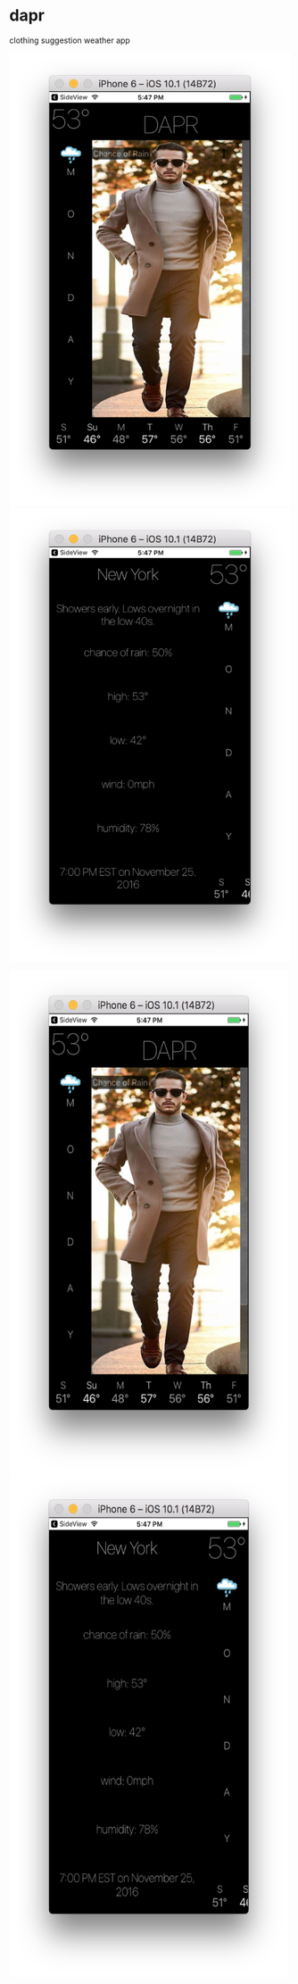 # dapr
clothing suggestion weather app

![](/images/ss2.jpg)
![](/images/ss1.jpg)

<img src="/images/ss2.jpg" alt="alt text" width="500" height="900">
<img src="/images/ss1.jpg" alt="alt text" width="500" height="900">
